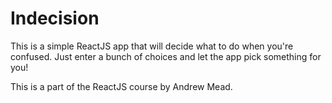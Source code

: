 # Indecision

This is a simple ReactJS app that will decide what to do when you're confused. 
Just enter a bunch of choices and let the app pick something for you!

This is a part of the ReactJS course by Andrew Mead.